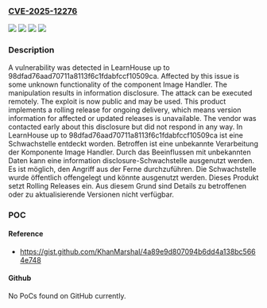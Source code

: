 ### [CVE-2025-12276](https://cve.mitre.org/cgi-bin/cvename.cgi?name=CVE-2025-12276)
![](https://img.shields.io/static/v1?label=Product&message=LearnHouse&color=blue)
![](https://img.shields.io/static/v1?label=Version&message=98dfad76aad70711a8113f6c1fdabfccf10509ca%20&color=brightgreen)
![](https://img.shields.io/static/v1?label=Vulnerability&message=Improper%20Access%20Controls&color=brightgreen)
![](https://img.shields.io/static/v1?label=Vulnerability&message=Information%20Disclosure&color=brightgreen)

### Description

A vulnerability was detected in LearnHouse up to 98dfad76aad70711a8113f6c1fdabfccf10509ca. Affected by this issue is some unknown functionality of the component Image Handler. The manipulation results in information disclosure. The attack can be executed remotely. The exploit is now public and may be used. This product implements a rolling release for ongoing delivery, which means version information for affected or updated releases is unavailable. The vendor was contacted early about this disclosure but did not respond in any way.
In LearnHouse up to 98dfad76aad70711a8113f6c1fdabfccf10509ca ist eine Schwachstelle entdeckt worden. Betroffen ist eine unbekannte Verarbeitung der Komponente Image Handler. Durch das Beeinflussen mit unbekannten Daten kann eine information disclosure-Schwachstelle ausgenutzt werden. Es ist möglich, den Angriff aus der Ferne durchzuführen. Die Schwachstelle wurde öffentlich offengelegt und könnte ausgenutzt werden. Dieses Produkt setzt Rolling Releases ein. Aus diesem Grund sind Details zu betroffenen oder zu aktualisierende Versionen nicht verfügbar.

### POC

#### Reference
- https://gist.github.com/KhanMarshaI/4a89e9d807094b6dd4a138bc5664e748

#### Github
No PoCs found on GitHub currently.

